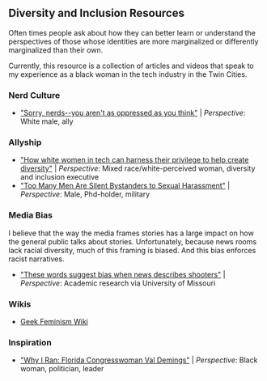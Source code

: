 ## Diversity and Inclusion Resources

Often times people ask about how they can better learn or understand the
perspectives of those whose identities are more marginalized or differently
marginalized than their own.

Currently, this resource is a collection of articles and videos that speak to my experience
as a black woman in the tech industry in the Twin Cities.

### Nerd Culture

- ["Sorry, nerds--you aren't as oppressed as you think"](http://www.dailydot.com/via/nerds-geeks-privilege-feminism/?tw=share) |
*Perspective*: White male, ally

### Allyship

- ["How white women in tech can harness their privilege to help create diversity"](http://www.recode.net/2017/3/6/14833504/white-women-tech-work-silicon-valley-privilege-diversity) | 
*Perspective*: Mixed race/white-perceived woman, diversity and inclusion executive
- ["Too Many Men Are Silent Bystanders to Sexual Harassment"](https://hbr.org/2017/03/too-many-men-are-silent-bystanders-to-sexual-harassment) | 
*Perspective*: Male, Phd-holder, military

### Media Bias

I believe that the way the media frames stories has a large impact on how the general public talks about stories.
Unfortunately, because news rooms lack racial diversity, much of this framing is biased. And this bias enforces racist narratives.

- ["These words suggest bias when news describes shooters"](http://www.futurity.org/shooters-media-bias-1413362) |
*Perspective*: Academic research via University of Missouri

### Wikis

- [Geek Feminism Wiki](http://geekfeminism.wikia.com/wiki/Geek_Feminism_Wiki)

### Inspiration

- ["Why I Ran: Florida Congresswoman Val Demings"](http://www.elle.com/culture/career-politics/news/a42259/val-demings-florida-congresswoman-interview/?src=socialflowTW) | 
*Perspective*: Black woman, politician, leader
